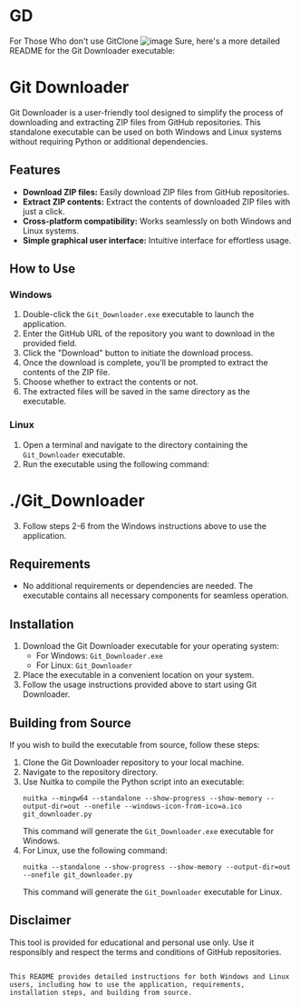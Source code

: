 # GD
For Those Who don't use GitClone
![image](https://github.com/0xAhmadYousuf/GD/assets/139548576/4516a55c-8ffe-4235-8ebd-82f6ecaebad2)
Sure, here's a more detailed README for the Git Downloader executable:



# Git Downloader

Git Downloader is a user-friendly tool designed to simplify the process of downloading and extracting ZIP files from GitHub repositories. This standalone executable can be used on both Windows and Linux systems without requiring Python or additional dependencies.

## Features

- **Download ZIP files:** Easily download ZIP files from GitHub repositories.
- **Extract ZIP contents:** Extract the contents of downloaded ZIP files with just a click.
- **Cross-platform compatibility:** Works seamlessly on both Windows and Linux systems.
- **Simple graphical user interface:** Intuitive interface for effortless usage.

## How to Use

### Windows

1. Double-click the `Git_Downloader.exe` executable to launch the application.
2. Enter the GitHub URL of the repository you want to download in the provided field.
3. Click the "Download" button to initiate the download process.
4. Once the download is complete, you'll be prompted to extract the contents of the ZIP file.
5. Choose whether to extract the contents or not.
6. The extracted files will be saved in the same directory as the executable.

### Linux

1. Open a terminal and navigate to the directory containing the `Git_Downloader` executable.
2. Run the executable using the following command:

#  ./Git_Downloader

3. Follow steps 2-6 from the Windows instructions above to use the application.

## Requirements

- No additional requirements or dependencies are needed. The executable contains all necessary components for seamless operation.

## Installation

1. Download the Git Downloader executable for your operating system:
   - For Windows: `Git_Downloader.exe`
   - For Linux: `Git_Downloader`
2. Place the executable in a convenient location on your system.
3. Follow the usage instructions provided above to start using Git Downloader.

## Building from Source

If you wish to build the executable from source, follow these steps:

1. Clone the Git Downloader repository to your local machine.
2. Navigate to the repository directory.
3. Use Nuitka to compile the Python script into an executable:
   ```
   nuitka --mingw64 --standalone --show-progress --show-memory --output-dir=out --onefile --windows-icon-from-ico=a.ico git_downloader.py
   ```
   This command will generate the `Git_Downloader.exe` executable for Windows.
4. For Linux, use the following command:
   ```
   nuitka --standalone --show-progress --show-memory --output-dir=out --onefile git_downloader.py
   ```
   This command will generate the `Git_Downloader` executable for Linux.

## Disclaimer

This tool is provided for educational and personal use only. Use it responsibly and respect the terms and conditions of GitHub repositories.
```

This README provides detailed instructions for both Windows and Linux users, including how to use the application, requirements, installation steps, and building from source.
